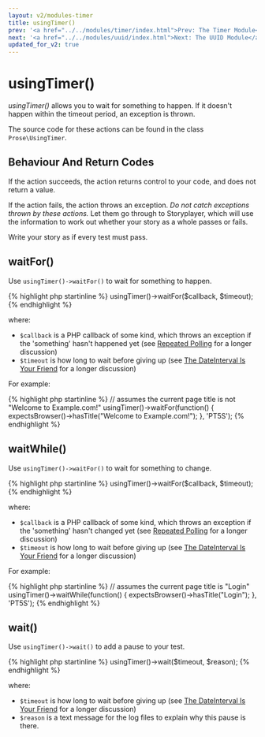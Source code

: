 ```yaml
---
layout: v2/modules-timer
title: usingTimer()
prev: '<a href="../../modules/timer/index.html">Prev: The Timer Module</a>'
next: '<a href="../../modules/uuid/index.html">Next: The UUID Module</a>'
updated_for_v2: true
---
```


# usingTimer()

_usingTimer()_ allows you to wait for something to happen.  If it doesn't happen within the timeout period, an exception is thrown.

The source code for these actions can be found in the class `Prose\UsingTimer`.

## Behaviour And Return Codes

If the action succeeds, the action returns control to your code, and does not return a value.

If the action fails, the action throws an exception. _Do not catch exceptions thrown by these actions._ Let them go through to Storyplayer, which will use the information to work out whether your story as a whole passes or fails.

Write your story as if every test must pass.

## waitFor()

Use `usingTimer()->waitFor()` to wait for something to happen.

{% highlight php startinline %}
usingTimer()->waitFor($callback, $timeout);
{% endhighlight %}

where:

* `$callback` is a PHP callback of some kind, which throws an exception if the 'something' hasn't happened yet (see [Repeated Polling](index.html#repeated_polling) for a longer discussion)
* `$timeout` is how long to wait before giving up (see [The DateInterval Is Your Friend](index.html#the-dateinterval-is-your-friend) for a longer discussion)

For example:

{% highlight php startinline %}
// assumes the current page title is not "Welcome to Example.com!"
usingTimer()->waitFor(function() {
    expectsBrowser()->hasTitle("Welcome to Example.com!");
}, 'PT5S');
{% endhighlight %}

## waitWhile()

Use `usingTimer()->waitFor()` to wait for something to change.

{% highlight php startinline %}
usingTimer()->waitFor($callback, $timeout);
{% endhighlight %}

where:

* `$callback` is a PHP callback of some kind, which throws an exception if the 'something' hasn't changed yet (see [Repeated Polling](index.html#repeated_polling) for a longer discussion)
* `$timeout` is how long to wait before giving up (see [The DateInterval Is Your Friend](index.html#the-dateinterval-is-your-friend) for a longer discussion)

For example:

{% highlight php startinline %}
// assumes the current page title is "Login"
usingTimer()->waitWhile(function() {
    expectsBrowser()->hasTitle("Login");
}, 'PT5S');
{% endhighlight %}

## wait()

Use `usingTimer()->wait()` to add a pause to your test.

{% highlight php startinline %}
usingTimer()->wait($timeout, $reason);
{% endhighlight %}

where:

* `$timeout` is how long to wait before giving up (see [The DateInterval Is Your Friend](index.html#the-dateinterval-is-your-friend) for a longer discussion)
* `$reason` is a text message for the log files to explain why this pause is there.